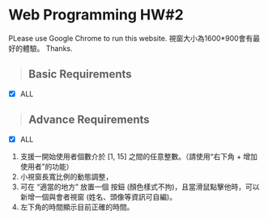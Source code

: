 # Web Programming HW#2
PLease use Google Chrome to run this website. 
視窗大小為1600*900會有最好的體驗。 Thanks.

>## Basic Requirements
- [x] ALL

>## Advance Requirements
- [x] ALL
1. ⽀援⼀開始使⽤者個數介於 [1, 15] 之間的任意整數。（請使用“右下角 + 增加使用者”的功能）
2. ⼩視窗長寬比例的動態調整，
3. 可在 “適當的地⽅” 放置⼀個 按鈕 (顏⾊樣式不拘)，且當滑鼠點擊他時，可以新增⼀個與會者視窗 (姓名、頭像等資訊可⾃編)。
4. 左下⾓的時間顯⽰⽬前正確的時間。
